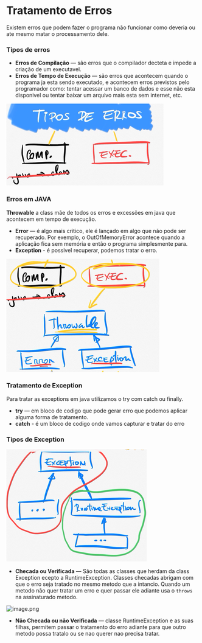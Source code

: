 # Tratamento de Erros

Existem erros que podem fazer o programa não funcionar como deveria ou ate mesmo matar o processamento dele.

### Tipos de erros

- **Erros de Compilação** — são erros que o compilador decteta e impede a criação de um executavel.
- **Erros de Tempo de Execução** — são erros que acontecem quando o programa ja esta sendo executado, e acontecem erros previstos pelo programador como: tentar acessar um banco de dados e esse não esta disponivel ou tentar baixar um arquivo mais esta sem internet, etc.

![](.images/7859ef91.png)

### Erros em JAVA

**Throwable** a class mãe de todos os erros e excessões em java que acontecem em tempo de execução.

- **Error** — é algo mais critico, ele é lançado em algo que não pode ser recuperado. Por exemplo, o OutOfMemoryError acontece quando a aplicação fica sem memória e então o programa simplesmente para.
- **Exception** - é possivel recuperar, podemos tratar o erro.

![](.images/56f65a19.png)

### Tratamento de Exception

Para tratar as exceptions em java utilizamos o try com catch ou finally.

- **try** — em bloco de codigo que pode gerar erro que podemos aplicar alguma forma de tratamento.
- **catch** - é um bloco de codigo onde vamos capturar e tratar do erro

### Tipos de Exception

![](.images/88907d47.png)

- **Checada ou Verificada** — São todas as classes que herdam da class Exception ecepto a RuntimeException. Classes checadas abrigam com que o erro seja tratado no mesmo metodo que a intancio. Quando um metodo não quer tratar um erro e quer passar ele adiante usa o `throws` na assinaturado metodo.

![image.png](./assets/image.png)

- **Não Checada ou não Verificada** — classe RuntimeException e as suas filhas, permitem passar o tratamento do erro adiante para que outro metodo possa tratalo ou se nao querer nao precisa tratar.
